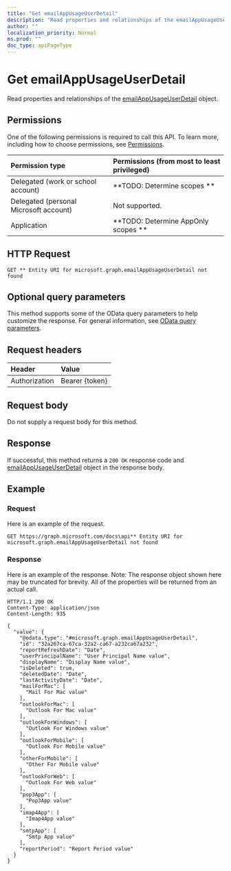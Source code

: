```yaml
---
title: "Get emailAppUsageUserDetail"
description: "Read properties and relationships of the emailAppUsageUserDetail object."
author: ""
localization_priority: Normal
ms.prod: ""
doc_type: apiPageType
---
```


# Get emailAppUsageUserDetail

Read properties and relationships of the [emailAppUsageUserDetail](../resources/emailappusageuserdetail.md) object.

## Permissions
One of the following permissions is required to call this API. To learn more, including how to choose permissions, see [Permissions](/concepts/permissions-reference.md).

|Permission type|Permissions (from most to least privileged)|
|:---|:---|
|Delegated (work or school account)|**TODO: Determine scopes **|
|Delegated (personal Microsoft account)|Not supported.|
|Application|**TODO: Determine AppOnly scopes **|

## HTTP Request
<!-- {
  "blockType": "ignored"
}
-->
``` http
GET ** Entity URI for microsoft.graph.emailAppUsageUserDetail not found
```

## Optional query parameters
This method supports some of the OData query parameters to help customize the response. For general information, see [OData query parameters](/graph/query-parameters).

## Request headers
|Header|Value|
|:---|:---|
|Authorization|Bearer {token}|

## Request body
Do not supply a request body for this method.

## Response
If successful, this method returns a `200 OK` response code and [emailAppUsageUserDetail](../resources/emailappusageuserdetail.md) object in the response body.

## Example

### Request
Here is an example of the request.
<!-- {
  "blockType": "request",
  "name": "get_emailappusageuserdetail"
}
-->
``` http
GET https://graph.microsoft.com/docs\api** Entity URI for microsoft.graph.emailAppUsageUserDetail not found
```

### Response
Here is an example of the response. Note: The response object shown here may be truncated for brevity. All of the properties will be returned from an actual call.
<!-- {
  "blockType": "response",
  "truncated": true,
  "@odata.type": "microsoft.graph.emailAppUsageUserDetail"
}
-->
``` http
HTTP/1.1 200 OK
Content-Type: application/json
Content-Length: 935

{
  "value": {
    "@odata.type": "#microsoft.graph.emailAppUsageUserDetail",
    "id": "32a267ca-67ca-32a2-ca67-a232ca67a232",
    "reportRefreshDate": "Date",
    "userPrincipalName": "User Principal Name value",
    "displayName": "Display Name value",
    "isDeleted": true,
    "deletedDate": "Date",
    "lastActivityDate": "Date",
    "mailForMac": [
      "Mail For Mac value"
    ],
    "outlookForMac": [
      "Outlook For Mac value"
    ],
    "outlookForWindows": [
      "Outlook For Windows value"
    ],
    "outlookForMobile": [
      "Outlook For Mobile value"
    ],
    "otherForMobile": [
      "Other For Mobile value"
    ],
    "outlookForWeb": [
      "Outlook For Web value"
    ],
    "pop3App": [
      "Pop3App value"
    ],
    "imap4App": [
      "Imap4App value"
    ],
    "smtpApp": [
      "Smtp App value"
    ],
    "reportPeriod": "Report Period value"
  }
}
```

